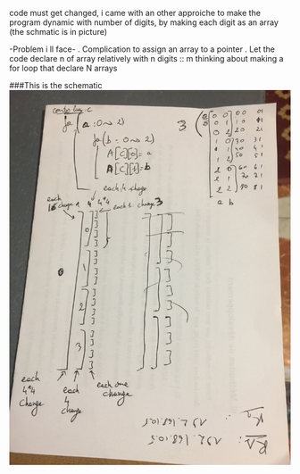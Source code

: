 code must get changed, 
i came with an other approiche to make the program dynamic with number of digits,
by making each digit as an array (the schmatic is in picture)

-Problem i ll face-
. Complication to assign an array to a pointer
. Let the code declare n of array relatively with n digits
    :: m thinking about making a for loop that declare N arrays

###This is the schematic
<img src="https://github.com/Jervi-sir/quick-code/blob/main/c/2d%20array%20generator%20number%20for%203%20digits/schematic.JPG" witdh="50%" align="center">

